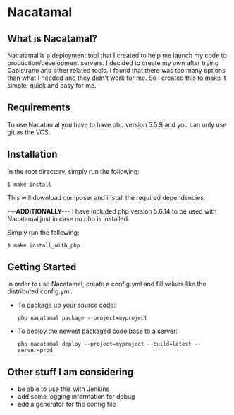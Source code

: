 Nacatamal
=========

## What is Nacatamal?

Nacatamal is a deployment tool that I created to help me launch my code to production/development servers. I decided to 
create my own after trying Capistrano and other related tools. I found that there was too many options than what
I needed and they didn't work for me. So I created this to make it simple, quick and easy for me.

## Requirements

To use Nacatamal you have to have php version 5.5.9 and you can only use git as the VCS.

## Installation

In the root directory, simply run the following:
```
$ make install
```
This will download composer and install the required dependencies.

**---ADDITIONALLY---**
I have included php version 5.6.14 to be used with Nacatamal just in case no php is installed. 

Simply run the following:

```
$ make install_with_php
```

## Getting Started

In order to use Nacatamal, create a config.yml and fill values like the distributed config.yml.

*   To package up your source code:

        php nacatamal package --project=myproject

*   To deploy the newest packaged code base to a server:

        php nacatamal deploy --project=myproject --build=latest --server=prod
        
## Other stuff I am considering

- be able to use this with Jenkins
- add some logging information for debug
- add a generator for the config file